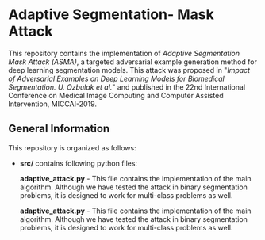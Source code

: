 # Adaptive Segmentation- Mask Attack

This repository contains the implementation of _Adaptive Segmentation Mask Attack (ASMA)_, a targeted adversarial example generation method for deep learning segmentation models. This attack was proposed in  "_Impact of Adversarial Examples on Deep Learning Models for Biomedical Segmentation. U. Ozbulak et al._" and published in the 22nd International Conference on Medical Image Computing and Computer Assisted Intervention, MICCAI-2019.

## General Information
This repository is organized as follows:
* **src/** contains following python files:

  __adaptive_attack.py__ - This file contains the implementation of the main algorithm. Although we have tested the attack in binary segmentation problems, it is designed to work for multi-class problems as well.

  __adaptive_attack.py__ - This file contains the implementation of the main algorithm. Although we have tested the attack in binary segmentation problems, it is designed to work for multi-class problems as well.
